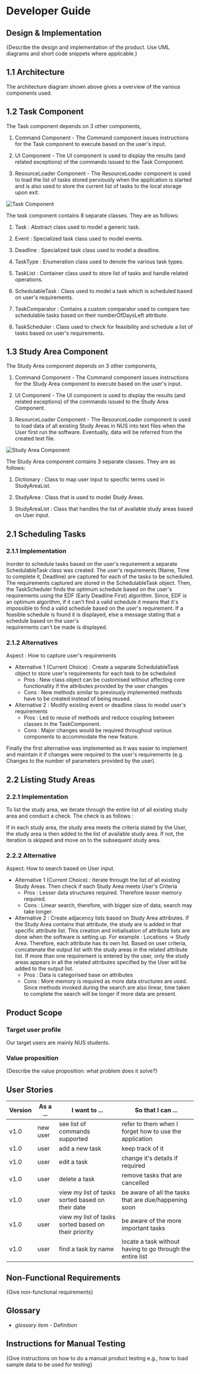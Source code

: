 
  
# Developer Guide    
 ## Design & Implementation    
 {Describe the design and implementation of the product. Use UML diagrams and short code snippets where applicable.}    
## 1.1 Architecture  
  
  
The architecture diagram shown above gives a overview of the various components used.  
  
## 1.2 Task Component  
  
The Task component depends on 3 other components,  
  
 1. Command Component - The Command component issues instructions for the Task component to execute based on the user's 
 input. 
 
 2. UI Component - The UI component is used to display the results (and related exceptions) of the commands issued to 
 the Task Component.
 
 3. ResourceLoader Component - The ResourceLoader component is used to load the list of tasks stored perviously when 
 the application is started and is also used to store the current list of tasks to the local storage upon exit.  
 
![Task Component](images/Task_Component.jpg)  
  
The task component contains 8 separate classes. They are as follows:  
 
  1. Task : Abstract class used to model a generic task.
   
  2. Event : Specialized task class used to model events. 
  
  3. Deadline : Specialized task class used to model a deadline.  
   
  4. TaskType : Enumeration class used to denote the various task types.  
  
  5. TaskList : Container class used to store list of tasks and handle related operations.
   
  6. SchedulableTask : Class used to model a task which is scheduled based on user's requirements. 
  
  7. TaskComparator : Contains a custom comparator used to compare two schedulable tasks based on their 
  numberOfDaysLeft attribute. 
  
  8.  TaskScheduler : Class used to check for feasibility and schedule a list of tasks based on user's requirements.    
 
 ## 1.3 Study Area Component  
   
 The Study Area component depends on 3 other components,  
   
  1. Command Component - The Command component issues instructions for the Study Area component to execute based on the 
  user's input. 
  
  2. UI Component - The UI component is used to display the results (and related exceptions) of the commands issued to 
  the Study Area Component.
  
  3. ResourceLoader Component - The ResourceLoader component is used to load data of all existing Study Areas in NUS 
  into text files when the User first run the software. Eventually, data will be referred from the created text file.   
  
 ![Study Area Component](images/StudyAreaObjectDiagram.png)  
   
 The Study Area component contains 3 separate classes. They are as follows:  
  
   1. Dictionary : Class to map user input to specific terms used in StudyAreaList.
    
   2. StudyArea : Class that is used to model Study Areas. 
   
   3. StudyAreaList : Class that handles the list of available study areas based on User input.  
        
  
 ## 2.1 Scheduling Tasks
 ### 2.1.1 Implementation
 Inorder to schedule tasks based on the user's requirement a separate SchedulableTask class was created.
 The user's requirements (Name, Time to complete it, Deadline) are captured for each of the tasks to be scheduled.
 The requirements captured are stored in the SchedulableTask object.
 Then, the TaskScheduler finds the optimum schedule based on the user's requirements using the EDF 
 (Early Deadline First) algorithm.
 Since, EDF is an optimum algorithm, if it can't find a valid schedule it means that it's impossible to find a valid 
 schedule based on the user's requirement.
 If a feasible schedule is found it is displayed, else a message stating that a schedule based on the user's  
 requirements can't
 be made is displayed.
 
### 2.1.2 Alternatives
Aspect : How to capture user's requirements

 - Alternative 1 (Current Choice) : Create a separate SchedulableTask object to store user's requirements for each task 
 to be scheduled
	  - Pros : New class object can be customised without affecting core functionality if the attributes provided by 
	  the user changes
	  - Cons : New methods similar to previously implemented methods have to be created instead of being reused.
  - Alternative 2 : Modify existing event or deadline class to model user's requirements
	  - Pros : Led to reuse of methods and reduce coupling between classes in the TaskComponent.
	  - Cons : Major changes would be required throughout various components to accommodate the new feature. 

Finally the first alternative was implemented as it was easier to implement and maintain it if changes were required to 
the user's requirements (e.g. Changes to the number of parameters provided by the user).

## 2.2 Listing Study Areas 
### 2.2.1 Implementation 

To list the study area, we iterate through the entire list of all existing study area and conduct a check. The check is 
as follows :

If in each study area, the study area meets the criteria stated by the User, the study area is then added to the 
list of available study area. If not, the iteration is skipped and move on to the subsequent study area.

### 2.2.2 Alternative 
Aspect: How to search based on User input.

- Alternative 1 (Current Choice) : Iterate through the list of all existing Study Areas. Then check if each Study Area 
meets User's Criteria
    - Pros : Lesser data structures required. Therefore lesser memory required.
    - Cons : Linear search, therefore, with bigger size of data, search may take longer. 
- Alternative 2 : Create adjacency lists based on Study Area attributes. If the Study Area contains that attribute, the 
study are is added in that specific attribute list. This creation and initialisation of attribute lists are done when
the software is setting up. For example : Locations -> Study Area. Therefore, each attribute has its own list. Based on
user criteria, concatenate the output list with the study areas in the related attribute list. If more than one 
requirement is entered by the user, only the study areas appears in all the related attributes specified by the User 
will be added to the output list.
    - Pros : Data is categorised base on attributes
    - Cons : More memory is required as more data structures are used. Since methods invoked during the search are also 
    linear, time taken to complete the search will be longer if more data are present.
  

##  Product Scope 
### Target user profile    
 Our target users are mainly NUS students.  
    
### Value proposition    
 {Describe the value proposition: what problem does it solve?}    
    
## User Stories    
 |Version| As a ... | I want to ... | So that I can ...| 
|--------|----------|---------------|------------------|
|v1.0|new user|see list of commands supported|refer to them when I forget how to use the application|  
|v1.0|user|add a new task|keep track of it|  
|v1.0|user|edit a task|change it's details if required| 
|v1.0|user|delete a task|remove tasks that are cancelled| 
|v1.0|user|view my list of tasks sorted based on their date|be aware of all the tasks that are due/happening soon|  
|v1.0|user|view my list of tasks sorted based on their priority|be aware of the more important tasks|  
|v1.0|user|find a task by name|locate a task without having to go through the entire list|    
 ## Non-Functional Requirements    
 {Give non-functional requirements}    
    
## Glossary    
 * *glossary item* - Definition    
    
## Instructions for Manual Testing    
 {Give instructions on how to do a manual product testing e.g., how to load sample data to be used for testing}